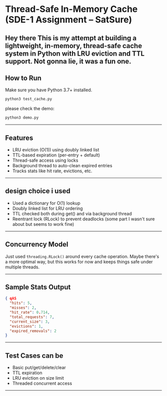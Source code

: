 
# Thread-Safe In-Memory Cache (SDE-1 Assignment – SatSure)

Hey there 
This is my attempt at building a lightweight, in-memory, thread-safe cache system in Python with LRU eviction and TTL support. Not gonna lie, it was a fun one.
---
## How to Run
Make sure you have Python 3.7+ installed.
```bash
python3 test_cache.py
```
please check the demo:
```bash
python3 demo.py
```
---
## Features

* LRU eviction (O(1)) using doubly linked list
* TTL-based expiration (per-entry + default)
* Thread-safe access using locks
* Background thread to auto-clean expired entries
* Tracks stats like hit rate, evictions, etc.
---
## design choice i used

- Used a dictionary for O(1) lookup
- Doubly linked list for LRU ordering
- TTL checked both during get() and via background thread
- Reentrant lock (RLock) to prevent deadlocks (some part I wasn't sure about but seems to work fine)
---
##  Concurrency Model
Just used `threading.RLock()` around every cache operation. Maybe there's a more optimal way, but this works for now and keeps things safe under multiple threads.

----------------------------------------------------------

##  Sample Stats Output
```json
{ qAS
  "hits": 5,
  "misses": 2,
  "hit_rate": 0.714,
  "total_requests": 7,
  "current_size": 3,
  "evictions": 1,
  "expired_removals": 2
}
```
-----------------------------------------------------------
## Test Cases can be 
- Basic put/get/delete/clear
- TTL expiration
- LRU eviction on size limit
- Threaded concurrent access
-------------------------------------------------------------

####


